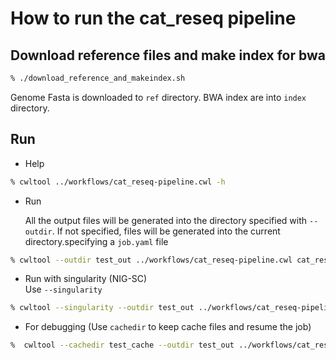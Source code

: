 # How to run the cat_reseq pipeline

## Download reference files and make index for bwa

```bash
% ./download_reference_and_makeindex.sh

```

Genome Fasta is downloaded to `ref` directory.
BWA index are into `index` directory.

## Run

- Help  

```bash
% cwltool ../workflows/cat_reseq-pipeline.cwl -h
  ```

- Run

  All the output files will be generated into the directory specified with `--outdir`. If not specified, files will be generated into the current directory.specifying a `job.yaml` file

```bash
% cwltool --outdir test_out ../workflows/cat_reseq-pipeline.cwl cat_reseq-pipeline.test.job.yaml
```

- Run with singularity (NIG-SC)  
  Use `--singularity`

```bash
% cwltool --singularity --outdir test_out ../workflows/cat_reseq-pipeline.cwl cat_reseq-pipeline.test.job.yaml
```

- For debugging (Use `cachedir` to keep cache files and resume the job)

```bash
%  cwltool --cachedir test_cache --outdir test_out ../workflows/cat_reseq-pipeline.cwl cat_reseq-pipeline.test.job.yaml  
```
  
